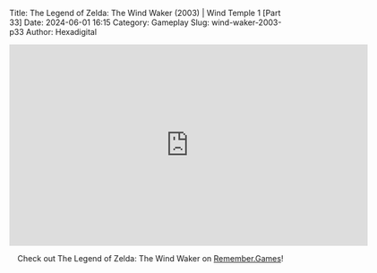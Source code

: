 Title: The Legend of Zelda: The Wind Waker (2003) | Wind Temple 1 [Part 33]
Date: 2024-06-01 16:15
Category: Gameplay
Slug: wind-waker-2003-p33
Author: Hexadigital

<center><iframe src="https://www.youtube.com/embed/Wi3zBiTJzy8?feature=oembed" allow="accelerometer; autoplay; encrypted-media; gyroscope; picture-in-picture" width="640" height="360" frameborder="0"></iframe>

Check out The Legend of Zelda: The Wind Waker on [Remember.Games](https://remember.games/game/1462/the-legend-of-zelda-the-wind-waker/)!</center>